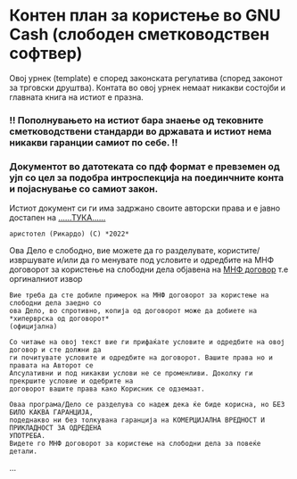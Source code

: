 
# Контен план за користење во GNU Cash (слободен сметководствен софтвер)

Овој урнек (template) е според законската регулатива (според законот за трговски друштва).
Контата во овој урнек немаат никакви состојби и главната книга на истиот е празна.

### !! Пополнувањето на истиот бара знаење од тековните сметководствени стандарди во државата и истиот нема никакви гаранции самиот по себе. !!

### Документот во датотеката со пдф формат е превземен од ујп со цел за подобра интроспекција на поединчните конта и појаснување со самиот закон.
Истиот документ си ги има задржано своите авторски права и е јавно достапен на [......ТУКА......](https://r.search.yahoo.com/_ylt=AwrFFjq8oq5iGjkZVkVXNyoA;_ylu=Y29sbwNiZjEEcG9zAzEEdnRpZAMEc2VjA3Ny/RV=2/RE=1655640893/RO=10/RU=http%3a%2f%2fwww.ujp.gov.mk%2ffiles%2fattachment%2f0000%2f0720%2fPravilnik_za_smetkovostveniot_plan_i_sodrzinata_na_oddelnite_smetki_vo_smetkovostveniot_plan__174-2011.od_16.12.2011.pdf/RK=2/RS=I43kXI8hUGmHTKilWXTE2pDZFvg-
)


		
	аристотел (Рикардо) (C) *2022* 
 
  Ова Дело е слободно, вие можете да го разделувате, користите/извршувате и/или да го менувате
	под условите и одредбите на МНФ договорот за користење на слободни дела објавена на 
	[МНФ договор](https://github.com/a0ris0to0te0l/mnf) т.е оргиналниот извор
  
	Вие треба да сте добиле примерок на МНФ договорот за користење на слободни дела заедно со
	ова Дело, во спротивно, копија од договорот може да добиете на *хиперврска од договорот*
	(официјална)
	
	Со читање на овој текст вие ги прифаќате условите и одредбите на овој договор и сте должни да 
	ги почитувате условите и одредбите на договорот. Вашите права но и правата на Авторот се 
	Апсулативни и под никакви услови не се променливи. Доколку ги прекршите условие и одебрите на
	договорот вашите права како Корисник се одземаат.

	Оваа програма/Дело се разделува со надеж дека ќе биде корисна, но БЕЗ БИЛО КАКВА ГАРАНЦИЈА,
	подеднакво ни без толкувана гаранција на КОМЕРЦИЈАЛНА ВРЕДНОСТ И ПРИКЛАДНОСТ ЗА ОДРЕДЕНА
	УПОТРЕБА.
	Видете го МНФ договорот за користење на слободни дела за повеќе детали.
  ...
